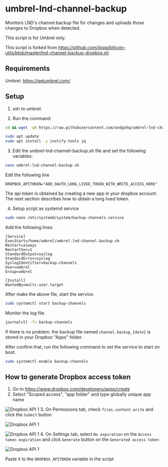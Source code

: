 # umbrel-lnd-channel-backup
Monitors LND's channel.backup file for changes and uploads those changes to Dropbox when detected.

This script is for Umbrel only.

This script is forked from https://github.com/jlopp/bitcoin-utils/blob/master/lnd-channel-backup-dropbox.sh

## Requirements

Umbrel: https://getumbrel.com/

## Setup

1. ssh to umbrel.

2. Run the command:

```sh
cd && wget -qN https://raw.githubusercontent.com/andgohq/umbrel-lnd-channel-backup/main/umbrel-lnd-channel-backup.sh && chmod +x umbrel-lnd-channel-backup.sh

sudo apt update
sudo apt install -y inotify-tools jq
```

3. Edit the umbrel-lnd-channel-backup.sh file and set the following variables:

```sh
nano umbrel-lnd-channel-backup.sh
```

Edit the following line

```plain
DROPBOX_APITOKEN="ADD_OAUTH_LONG_LIVED_TOKEN_WITH_WRITE_ACCESS_HERE"
```

The api token is obtained by creating a new app in your dropbox account.
The next section describes how to obtain a long lived token.

4. Setup script as systemd service

```sh
sudo nano /etc/systemd/system/backup-channels.service
```

Add the following lines:

```
[Service]
ExecStart=/home/umbrel/umbrel-lnd-channel-backup.sh
Restart=always
RestartSec=1
StandardOutput=syslog
StandardError=syslog
SyslogIdentifier=backup-channels
User=umbrel
Group=umbrel

[Install]
WantedBy=multi-user.target
```

After make the above file, start the service.

```sh
sudo systemctl start backup-channels
```

Monitor the log file.

```sh
journalctl -fu backup-channels
```

If there is no problem, the backup file named `channel.backup_{date}` is stored in your Dropbox "Apps" folder.

After confirm that, run the following command to set the service to start on boot.

```sh
sudo systemctl enable backup-channels
```

## How to generate Dropbox access token

1. Go to https://www.dropbox.com/developers/apps/create
2. Select "Scoped access", "app folder" and type globally unique app name

![Dropbox API 1](https://raw.githubusercontent.com/andgohq/umbrel-lnd-channel-backup/main/images/dropbox-1.png)
3. On Permissions tab, check `files.content.write` and click the `Submit` button

![Dropbox API 1](https://raw.githubusercontent.com/andgohq/umbrel-lnd-channel-backup/main/images/dropbox-2.png)

![Dropbox API 1](https://raw.githubusercontent.com/andgohq/umbrel-lnd-channel-backup/main/images/dropbox-3.png)
4. On Settings tab, select `No expiration` on the `Access token expiration` and click `Generate` button on the `Generated access token`

![Dropbox API 1](https://raw.githubusercontent.com/andgohq/umbrel-lnd-channel-backup/main/images/dropbox-4.png)

Paste it to the `DROPBOX_APITOKEN` variable in the script
